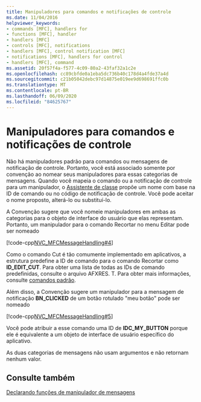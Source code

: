 ```yaml
---
title: Manipuladores para comandos e notificações de controle
ms.date: 11/04/2016
helpviewer_keywords:
- commands [MFC], handlers for
- functions [MFC], handler
- handlers [MFC]
- controls [MFC], notifications
- handlers [MFC], control notification [MFC]
- notifications [MFC], handlers for control
- handlers [MFC], command
ms.assetid: 20f57f4a-f577-4c09-80a2-43faf32a1c2e
ms.openlocfilehash: cc89cbfde0a1eba5dc736b40c178d4a4fde37a4d
ms.sourcegitcommit: c21b05042debc97d14875e019ee9d698691ffc0b
ms.translationtype: MT
ms.contentlocale: pt-BR
ms.lasthandoff: 06/09/2020
ms.locfileid: "84625767"
---
```

# <a name="handlers-for-commands-and-control-notifications"></a>Manipuladores para comandos e notificações de controle

Não há manipuladores padrão para comandos ou mensagens de notificação de controle. Portanto, você está associado somente por convenção ao nomear seus manipuladores para essas categorias de mensagens. Quando você mapeia o comando ou a notificação de controle para um manipulador, o [Assistente de classe](reference/mfc-class-wizard.md) propõe um nome com base na ID de comando ou no código de notificação de controle. Você pode aceitar o nome proposto, alterá-lo ou substituí-lo.

A Convenção sugere que você nomeie manipuladores em ambas as categorias para o objeto de interface do usuário que elas representam. Portanto, um manipulador para o comando Recortar no menu Editar pode ser nomeado

[!code-cpp[NVC_MFCMessageHandling#4](codesnippet/cpp/handlers-for-commands-and-control-notifications_1.h)]

Como o comando Cut é tão comumente implementado em aplicativos, a estrutura predefine a ID de comando para o comando Recortar como **ID_EDIT_CUT**. Para obter uma lista de todas as IDs de comando predefinidas, consulte o arquivo AFXRES. T. Para obter mais informações, consulte [comandos padrão](standard-commands.md).

Além disso, a Convenção sugere um manipulador para a mensagem de notificação **BN_CLICKED** de um botão rotulado "meu botão" pode ser nomeado

[!code-cpp[NVC_MFCMessageHandling#5](codesnippet/cpp/handlers-for-commands-and-control-notifications_2.h)]

Você pode atribuir a esse comando uma ID de **IDC_MY_BUTTON** porque ele é equivalente a um objeto de interface de usuário específico do aplicativo.

As duas categorias de mensagens não usam argumentos e não retornam nenhum valor.

## <a name="see-also"></a>Consulte também

[Declarando funções de manipulador de mensagens](declaring-message-handler-functions.md)
